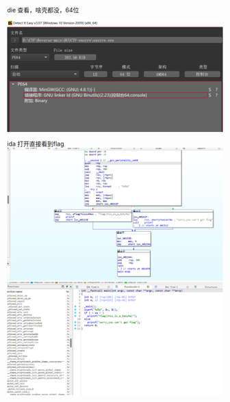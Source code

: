 
die 查看，啥壳都没，64位

![alt text](image.png)

ida 打开直接看到flag
![alt text](image-1.png)
![alt text](image-2.png)